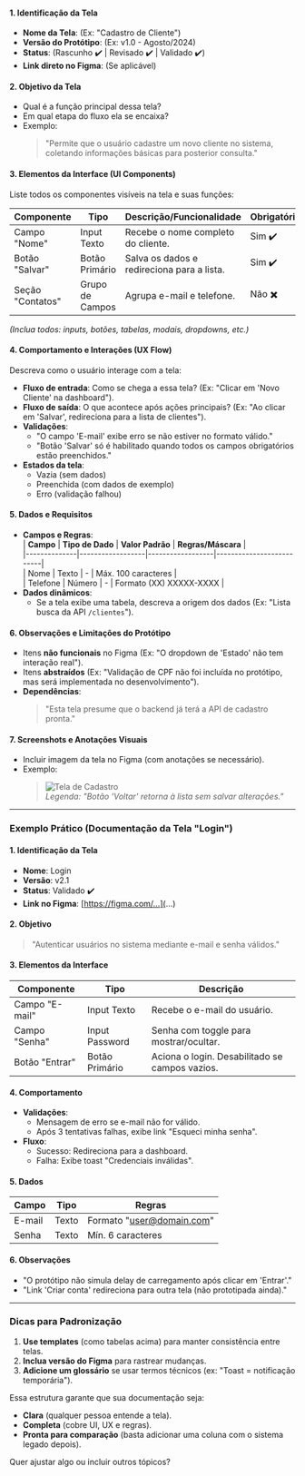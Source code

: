 #### **1. Identificação da Tela**  
- **Nome da Tela**: (Ex: "Cadastro de Cliente")  
- **Versão do Protótipo**: (Ex: v1.0 - Agosto/2024)  
- **Status**: (Rascunho ✔️ | Revisado ✔️ | Validado ✔️)  
- **Link direto no Figma**: (Se aplicável)  

#### **2. Objetivo da Tela**  
- Qual é a função principal dessa tela?  
- Em qual etapa do fluxo ela se encaixa?  
- Exemplo:  
  > "Permite que o usuário cadastre um novo cliente no sistema, coletando informações básicas para posterior consulta."  

#### **3. Elementos da Interface (UI Components)**  
Liste todos os componentes visíveis na tela e suas funções:  

| **Componente**   | **Tipo**        | **Descrição/Funcionalidade**               | **Obrigatório?** |     |
| ---------------- | --------------- | ------------------------------------------ | ---------------- | --- |
| Campo "Nome"     | Input Texto     | Recebe o nome completo do cliente.         | Sim ✔️           |     |
| Botão "Salvar"   | Botão Primário  | Salva os dados e redireciona para a lista. | Sim ✔️           |     |
| Seção "Contatos" | Grupo de Campos | Agrupa e-mail e telefone.                  | Não ✖️           |     |

*(Inclua todos: inputs, botões, tabelas, modais, dropdowns, etc.)*  

#### **4. Comportamento e Interações (UX Flow)**  
Descreva como o usuário interage com a tela:  
- **Fluxo de entrada**: Como se chega a essa tela? (Ex: "Clicar em 'Novo Cliente' na dashboard").  
- **Fluxo de saída**: O que acontece após ações principais? (Ex: "Ao clicar em 'Salvar', redireciona para a lista de clientes").  
- **Validações**:  
  - "O campo 'E-mail' exibe erro se não estiver no formato válido."  
  - "Botão 'Salvar' só é habilitado quando todos os campos obrigatórios estão preenchidos."  
- **Estados da tela**:  
  - Vazia (sem dados)  
  - Preenchida (com dados de exemplo)  
  - Erro (validação falhou)  

#### **5. Dados e Requisitos**  
- **Campos e Regras**:  
  | **Campo**    | **Tipo de Dado** | **Valor Padrão** | **Regras/Máscara**       |  
  |--------------|------------------|------------------|--------------------------|  
  | Nome         | Texto            | -                | Máx. 100 caracteres      |  
  | Telefone     | Número           | -                | Formato (XX) XXXXX-XXXX  | 
- **Dados dinâmicos**:  
  - Se a tela exibe uma tabela, descreva a origem dos dados (Ex: "Lista busca da API `/clientes`").  

#### **6. Observações e Limitações do Protótipo**  
- Itens **não funcionais** no Figma (Ex: "O dropdown de 'Estado' não tem interação real").  
- Itens **abstraídos** (Ex: "Validação de CPF não foi incluída no protótipo, mas será implementada no desenvolvimento").  
- **Dependências**:  
  > "Esta tela presume que o backend já terá a API de cadastro pronta."  

#### **7. Screenshots e Anotações Visuais**  
- Incluir imagem da tela no Figma (com anotações se necessário).  
- Exemplo:  
  > ![Tela de Cadastro](link_ou_imagem)  
  > *Legenda: "Botão 'Voltar' retorna à lista sem salvar alterações."*  

---

### **Exemplo Prático (Documentação da Tela "Login")**  

#### **1. Identificação da Tela**  
- **Nome**: Login  
- **Versão**: v2.1  
- **Status**: Validado ✔️  
- **Link no Figma**: [https://figma.com/...](...)  

#### **2. Objetivo**  
> "Autenticar usuários no sistema mediante e-mail e senha válidos."  

#### **3. Elementos da Interface**  
| **Componente**       | **Tipo**          | **Descrição**                                  |  
|----------------------|-------------------|-----------------------------------------------|  
| Campo "E-mail"       | Input Texto       | Recebe o e-mail do usuário.                   |  
| Campo "Senha"        | Input Password    | Senha com toggle para mostrar/ocultar.        |  
| Botão "Entrar"       | Botão Primário    | Aciona o login. Desabilitado se campos vazios.|  

#### **4. Comportamento**  
- **Validações**:  
  - Mensagem de erro se e-mail não for válido.  
  - Após 3 tentativas falhas, exibe link "Esqueci minha senha".  
- **Fluxo**:  
  - Sucesso: Redireciona para a dashboard.  
  - Falha: Exibe toast "Credenciais inválidas".  

#### **5. Dados**  
| **Campo** | **Tipo**  | **Regras**               |  
|-----------|-----------|--------------------------|  
| E-mail    | Texto     | Formato "user@domain.com"|  
| Senha     | Texto     | Mín. 6 caracteres        |  

#### **6. Observações**  
- "O protótipo não simula delay de carregamento após clicar em 'Entrar'."  
- "Link 'Criar conta' redireciona para outra tela (não prototipada ainda)."  

---

### **Dicas para Padronização**  
1. **Use templates** (como tabelas acima) para manter consistência entre telas.  
2. **Inclua versão do Figma** para rastrear mudanças.  
3. **Adicione um glossário** se usar termos técnicos (ex: "Toast = notificação temporária").  

Essa estrutura garante que sua documentação seja:  
- **Clara** (qualquer pessoa entende a tela).  
- **Completa** (cobre UI, UX e regras).  
- **Pronta para comparação** (basta adicionar uma coluna com o sistema legado depois).  

Quer ajustar algo ou incluir outros tópicos?